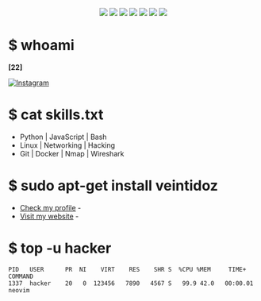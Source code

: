 
<p align="center">
  <img src="https://img.shields.io/badge/OS-Linux-2bbc8a?style=flat&logo=linux&logoColor=white"/>
  <img src="https://img.shields.io/badge/Editor-Neovim-57a143?style=flat&logo=neovim&logoColor=white"/>
  <img src="https://img.shields.io/badge/Shell-Bash-1f1f1f?style=flat&logo=gnubash&logoColor=white"/>
  <img src="https://img.shields.io/badge/Distro-Arch-1793d1?style=flat&logo=archlinux&logoColor=white"/>
  <img src="https://img.shields.io/badge/-Python-000?style=flat&logo=python&logoColor=yellow"/>
  <img src="https://img.shields.io/badge/-Go-000?style=flat&logo=go&logoColor=00ADD8"/>
  <img src="https://img.shields.io/badge/-WiFi_Hacking-000?style=flat&logo=wireless&logoColor=blue"/>

</p>

# $ whoami
**[22]**

[![Instagram](https://img.shields.io/badge/Instagram-E4405F?style=for-the-badge&logo=instagram&logoColor=white)](https://www.instagram.com/luno.022/#)

# $ cat skills.txt
- Python | JavaScript | Bash
- Linux | Networking | Hacking 
- Git | Docker | Nmap | Wireshark

# $ sudo apt-get install veintidoz
- [Check my profile](https://github.com/VEINTIDOZ/) - 
- [Visit my website](https://veintidoz.github.io/22/) - 

# $ top -u hacker
```text
PID   USER      PR  NI    VIRT    RES    SHR S  %CPU %MEM     TIME+ COMMAND
1337  hacker    20   0  123456   7890   4567 S   99.9 42.0   00:00.01 neovim
